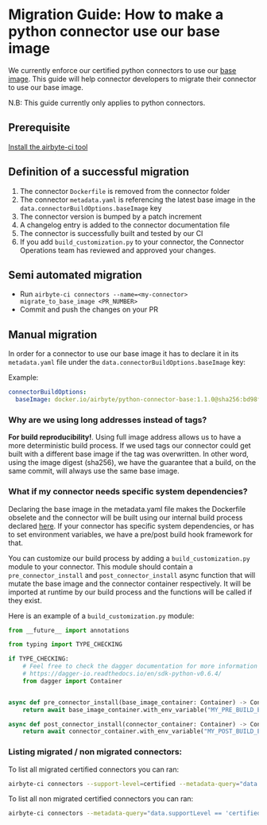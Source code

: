 # Migration Guide: How to make a python connector use our base image

We currently enforce our certified python connectors to use our
[base image](https://hub.docker.com/r/airbyte/python-connector-base). This guide will help connector
developers to migrate their connector to use our base image.

N.B: This guide currently only applies to python connectors.

## Prerequisite

[Install the airbyte-ci tool](https://github.com/airbytehq/airbyte/blob/master/airbyte-ci/connectors/pipelines/README.md#L1)

## Definition of a successful migration

1. The connector `Dockerfile` is removed from the connector folder
2. The connector `metadata.yaml` is referencing the latest base image in the
   `data.connectorBuildOptions.baseImage` key
3. The connector version is bumped by a patch increment
4. A changelog entry is added to the connector documentation file
5. The connector is successfully built and tested by our CI
6. If you add `build_customization.py` to your connector, the Connector Operations team has reviewed
   and approved your changes.

## Semi automated migration

- Run `airbyte-ci connectors --name=<my-connector> migrate_to_base_image <PR_NUMBER>`
- Commit and push the changes on your PR

## Manual migration

In order for a connector to use our base image it has to declare it in its `metadata.yaml` file
under the `data.connectorBuildOptions.baseImage` key:

Example:

```yaml
connectorBuildOptions:
  baseImage: docker.io/airbyte/python-connector-base:1.1.0@sha256:bd98f6505c6764b1b5f99d3aedc23dfc9e9af631a62533f60eb32b1d3dbab20c
```

### Why are we using long addresses instead of tags?

**For build reproducibility!**. Using full image address allows us to have a more deterministic
build process. If we used tags our connector could get built with a different base image if the tag
was overwritten. In other word, using the image digest (sha256), we have the guarantee that a build,
on the same commit, will always use the same base image.

### What if my connector needs specific system dependencies?

Declaring the base image in the metadata.yaml file makes the Dockerfile obselete and the connector
will be built using our internal build process declared
[here](https://github.com/airbytehq/airbyte/blob/master/airbyte-ci/connectors/pipelines/pipelines/airbyte_ci/connectors/build_image/steps/python_connectors.py#L55).
If your connector has specific system dependencies, or has to set environment variables, we have a
pre/post build hook framework for that.

You can customize our build process by adding a `build_customization.py` module to your connector.
This module should contain a `pre_connector_install` and `post_connector_install` async function
that will mutate the base image and the connector container respectively. It will be imported at
runtime by our build process and the functions will be called if they exist.

Here is an example of a `build_customization.py` module:

```python
from __future__ import annotations

from typing import TYPE_CHECKING

if TYPE_CHECKING:
    # Feel free to check the dagger documentation for more information on the Container object and its methods.
    # https://dagger-io.readthedocs.io/en/sdk-python-v0.6.4/
    from dagger import Container


async def pre_connector_install(base_image_container: Container) -> Container:
    return await base_image_container.with_env_variable("MY_PRE_BUILD_ENV_VAR", "my_pre_build_env_var_value")

async def post_connector_install(connector_container: Container) -> Container:
    return await connector_container.with_env_variable("MY_POST_BUILD_ENV_VAR", "my_post_build_env_var_value")
```

### Listing migrated / non migrated connectors:

To list all migrated certified connectors you can ran:

```bash
airbyte-ci connectors --support-level=certified --metadata-query="data.connectorBuildOptions.baseImage is not None" list
```

To list all non migrated certified connectors you can ran:

```bash
airbyte-ci connectors --metadata-query="data.supportLevel == 'certified' and 'connectorBuildOptions' not in data.keys()" list
```

